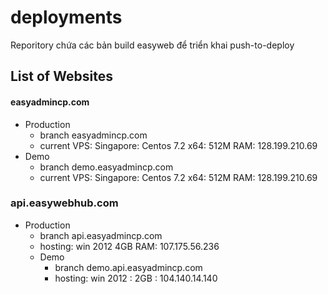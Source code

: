 # deployments
Reporitory chứa các bản build easyweb để triển khai push-to-deploy

## List of Websites

#### easyadmincp.com
  - Production
    - branch easyadmincp.com
    - current VPS: Singapore: Centos 7.2 x64: 512M RAM: 128.199.210.69
  - Demo
    - branch demo.easyadmincp.com
    - current VPS: Singapore: Centos 7.2 x64: 512M RAM: 128.199.210.69


### api.easywebhub.com
- Production
    - branch api.easyadmincp.com
    - hosting: win 2012 4GB RAM: 107.175.56.236
  - Demo
    - branch demo.api.easyadmincp.com
    - hosting: win 2012 : 2GB : 104.140.14.140
    
###

